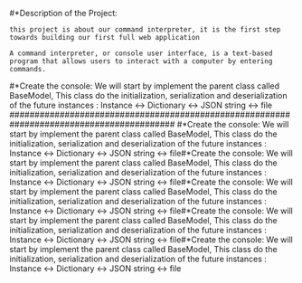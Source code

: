 #*Description of the Project:

	this project is about our command interpreter, it is the first step towards building our first full web application
	
	A command interpreter, or console user interface, is a text-based program that allows users to interact with a computer by entering commands.

#*Create the console:
	We will start by implement the parent class called BaseModel, This class do the initialization, serialization and deserialization of the future instances : Instance <-> Dictionary <-> JSON string <-> file
#########################################################################################
#*Create the console:
	We will start by implement the parent class called BaseModel, This class do the initialization, serialization and deserialization of the future instances : Instance <-> Dictionary <-> JSON string <-> file#*Create the console:
	We will start by implement the parent class called BaseModel, This class do the initialization, serialization and deserialization of the future instances : Instance <-> Dictionary <-> JSON string <-> file#*Create the console:
	We will start by implement the parent class called BaseModel, This class do the initialization, serialization and deserialization of the future instances : Instance <-> Dictionary <-> JSON string <-> file#*Create the console:
	We will start by implement the parent class called BaseModel, This class do the initialization, serialization and deserialization of the future instances : Instance <-> Dictionary <-> JSON string <-> file#*Create the console:
	We will start by implement the parent class called BaseModel, This class do the initialization, serialization and deserialization of the future instances : Instance <-> Dictionary <-> JSON string <-> file
